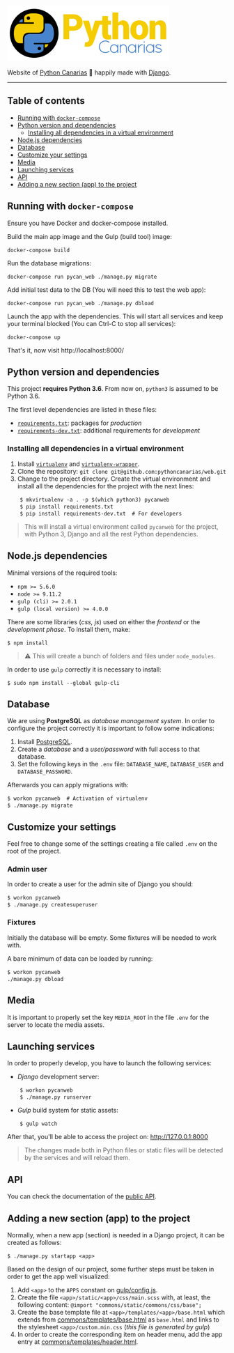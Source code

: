 ![Python Canarias Logo](https://github.com/pythoncanarias/docs/raw/master/logos/python-canarias/bitmaps/logo-python-canarias-color-372x128.png)

Website of [Python Canarias](pythoncanarias.es) 🚀 happily made with [Django](https://www.djangoproject.com/).

---

## Table of contents <!-- omit in TOC -->
- [Running with `docker-compose`](#running-with-docker-compose)
- [Python version and dependencies](#python-version-and-dependencies)
  * [Installing all dependencies in a virtual environment](#installing-all-dependencies-in-a-virtual-environment)
- [Node.js dependencies](#nodejs-dependencies)
- [Database](#database)
- [Customize your settings](#customize-your-settings)
- [Media](#media)
- [Launching services](#launching-services)
- [API](#api)
- [Adding a new section (app) to the project](#adding-a-new-section--app--to-the-project)


## Running with `docker-compose`

Ensure you have Docker and docker-compose installed.

Build the main app image and the Gulp (build tool) image:
```
docker-compose build
```

Run the database migrations:
```
docker-compose run pycan_web ./manage.py migrate
```

Add initial test data to the DB (You will need this to test the web app):
```
docker-compose run pycan_web ./manage.py dbload
```

Launch the app with the dependencies. This will start all services and keep your terminal blocked (You can Ctrl-C to stop all services):
```
docker-compose up
```

That's it, now visit http://localhost:8000/

## Python version and dependencies

This project **requires Python 3.6**. From now on, `python3` is assumed to be Python 3.6.

The first level dependencies are listed in these files:

 * [`requirements.txt`](requirements.txt): packages for _production_
 * [`requirements-dev.txt`](requirements-dev.txt): additional requirements for _development_


### Installing all dependencies in a virtual environment

1. Install [`virtualenv`](https://virtualenv.pypa.io/en/latest/) and [`virtualenv-wrapper`](https://virtualenvwrapper.readthedocs.io/en/latest/).
2. Clone the repository: `git clone git@github.com:pythoncanarias/web.git`
3. Change to the project directory. Create the virtual environment and install all
   the dependencies for the project with the next lines:

```console
    $ mkvirtualenv -a . -p $(which python3) pycanweb
    $ pip install requirements.txt
    $ pip install requirements-dev.txt  # For developers
```

> This will install a virtual environment called `pycanweb` for the project, with Python 3, Django and all the rest Python dependencies.

## Node.js dependencies

Minimal versions of the required tools:

- `npm >= 5.6.0`
- `node >= 9.11.2`
- `gulp (cli) >= 2.0.1`
- `gulp (local version) >= 4.0.0`

There are some libraries (_css, js_) used on either the _frontend_ or the _development phase_. To install them, make:

```console
$ npm install
```

> ⚠️ This will create a bunch of folders and files under `node_modules`.

In order to use `gulp` correctly it is necessary to install:

```console
$ sudo npm install --global gulp-cli
```

## Database

We are using **PostgreSQL** as _database management system_. In order to configure the project correctly it is important to follow some indications:

1. Install [PostgreSQL](https://www.postgresql.org/download/).
2. Create a _database_ and a _user/password_ with full access to that database.
3. Set the following keys in the `.env` file: `DATABASE_NAME`, `DATABASE_USER` and `DATABASE_PASSWORD`.

Afterwards you can apply migrations with:

```console
$ workon pycanweb  # Activation of virtualenv
$ ./manage.py migrate
```

## Customize your settings

Feel free to change some of the settings creating a file called `.env` on the root of the project.

### Admin user <!-- omit in TOC -->

In order to create a user for the admin site of Django you should:

```console
$ workon pycanweb
$ ./manage.py createsuperuser
```

### Fixtures <!-- omit in TOC -->

Initially the database will be empty. Some fixtures will be needed to work with.

A bare minimum of data can be loaded by running:

```console
$ workon pycanweb
./manage.py dbload
```

## Media

It is important to properly set the key `MEDIA_ROOT` in the file `.env` for the server to locate the media assets.

## Launching services

In order to properly develop, you have to launch the following services:

- _Django_ development server:

```console
    $ workon pycanweb
    $ ./manage.py runserver
```

- _Gulp_ build system for static assets:

```console
    $ gulp watch
```

After that, you'll be able to access the project on: http://127.0.0.1:8000

> The changes made both in Python files or static files will be detected by the services and will reload them.

## API

You can check the documentation of the [public API](./docs/api.md).

## Adding a new section (app) to the project

Normally, when a new app (section) is needed in a Django project, it can be created as follows:

```console
$ ./manage.py startapp <app>
```

Based on the design of our project, some further steps must be taken in order to get the app well visualized:

1. Add `<app>` to the `APPS` constant on [gulp/config.js](gulp/config.js).
2. Create the file `<app>/static/<app>/css/main.scss` with, at least, the following content: `@import "commons/static/commons/css/base";`
3. Create the base template file at `<app>/templates/<app>/base.html` which extends from [commons/templates/base.html](commons/templates/base.html) as `base.html` and links to the stylesheet `<app>/custom.min.css` (_this file is generated by gulp_)
4. In order to create the corresponding item on header menu, add the app entry at [commons/templates/header.html](commons/templates/header.html).
